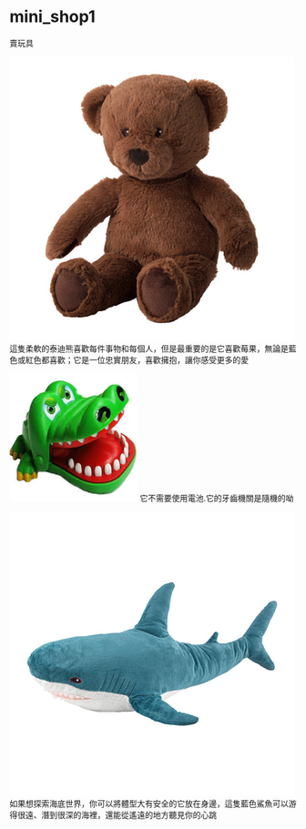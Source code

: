 # mini_shop1
賣玩具


![image](https://github.com/town117/mini_shop1/blob/master/bear.jpg)
這隻柔軟的泰迪熊喜歡每件事物和每個人，但是最重要的是它喜歡莓果，無論是藍色或紅色都喜歡；它是一位忠實朋友，喜歡擁抱，讓你感受更多的愛

![image](https://github.com/town117/mini_shop1/blob/master/kk.jpg)
它不需要使用電池.它的牙齒機關是隨機的呦

![image](https://github.com/town117/mini_shop1/blob/master/shark.jpg)
如果想探索海底世界，你可以將體型大有安全的它放在身邊，這隻藍色鯊魚可以游得很遠、潛到很深的海裡，還能從遙遠的地方聽見你的心跳
